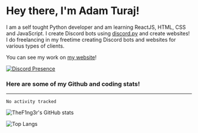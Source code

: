 # Hey there, I'm Adam Turaj!

I am a self tought Python developer and am learning ReactJS, HTML, CSS and JavaScript. I create Discord bots using [discord.py](https://github.com/Rapptz/discord.py) and create websites! I do freelancing in my freetime creating Discord bots and websites for various types of clients.

You can see my work on [my website](https://adamturaj.com)!

[![Discord Presence](https://lanyard.cnrad.dev/api/374147012599218176)](https://discord.com/users/374147012599218176)

### Here are some of my Github and coding stats!

---

<!--START_SECTION:waka-->

```text
No activity tracked
```

<!--END_SECTION:waka-->

![TheF1ng3r's GitHub stats](https://github-readme-stats.vercel.app/api?username=thef1ng3r&count_private=true&theme=dark)

![Top Langs](https://github-readme-stats.vercel.app/api/top-langs/?username=thef1ng3r&layout=compact&count_private=true&theme=dark)

